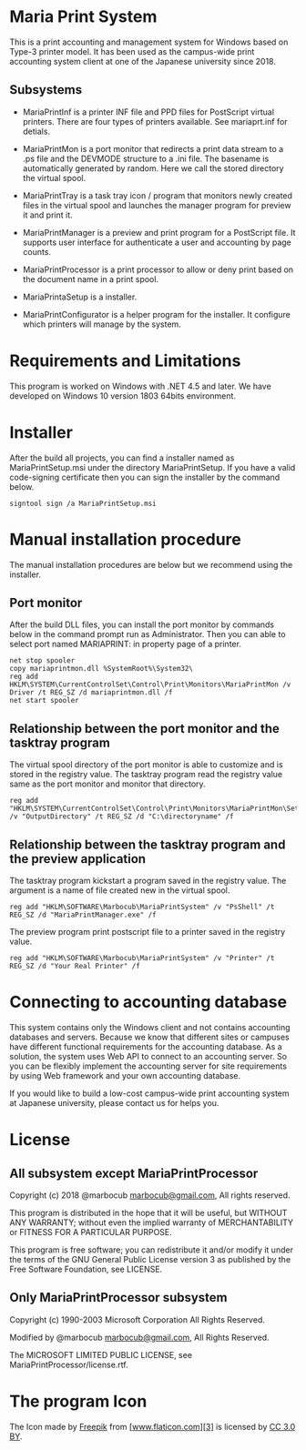 Maria Print System
==================

This is a print accounting and management system for Windows based on Type-3 printer model.
It has been used as the campus-wide print accounting system client at one of the Japanese university since 2018.

Subsystems
----------

* MariaPrintInf is a printer INF file and PPD files for PostScript virtual printers. There are four types of printers available. See mariaprt.inf for detials.

* MariaPrintMon is a port monitor that redirects a print data stream to a .ps file and the DEVMODE structure to a .ini file. The basename is automatically generated by random. Here we call the stored directory the virtual spool.

* MariaPrintTray is a task tray icon / program that monitors newly created files in the virtual spool and launches the manager program for preview it and print it.

* MariaPrintManager is a preview and print program for a PostScript file. It supports user interface for authenticate a user and accounting by page counts.

* MariaPrintProcessor is a print processor to allow or deny print based on the document name in a print spool.

* MariaPrintaSetup is a installer.

* MariaPrintConfigurator is a helper program for the installer. It configure which printers will manage by the system.

Requirements and Limitations
============================

This program is worked on Windows with .NET 4.5 and later. 
We have developed on Windows 10 version 1803 64bits environment.

Installer
=========

After the build all projects, you can find a installer named as MariaPrintSetup.msi under the directory MariaPrintSetup.
If you have a valid code-signing certificate then you can sign the installer by the command below.

    signtool sign /a MariaPrintSetup.msi

Manual installation procedure
=============================

The manual installation procedures are below but we recommend using the installer.

Port monitor
------------

After the build DLL files, you can install the port monitor by commands below in the command prompt run as Administrator.
Then you can able to select port named MARIAPRINT: in property page of a printer.

    net stop spooler
    copy mariaprintmon.dll %SystemRoot%\System32\
    reg add HKLM\SYSTEM\CurrentControlSet\Control\Print\Monitors\MariaPrintMon /v Driver /t REG_SZ /d mariaprintmon.dll /f
    net start spooler

Relationship between the port monitor and the tasktray program
--------------------------------------------------------------

The virtual spool directory of the port monitor is able to customize and is stored in the registry value. The tasktray program read the registry value same as the port monitor and monitor that directory.

    reg add "HKLM\SYSTEM\CurrentControlSet\Control\Print\Monitors\MariaPrintMon\Settings" /v "OutputDirectory" /t REG_SZ /d "C:\directoryname" /f

Relationship between the tasktray program and the preview application
---------------------------------------------------------------------

The tasktray program kickstart a program saved in the registry value. The argument is a name of file created new in the virtual spool.

    reg add "HKLM\SOFTWARE\Marbocub\MariaPrintSystem" /v "PsShell" /t REG_SZ /d "MariaPrintManager.exe" /f

The preview program print postscript file to a printer saved in the registry value.

    reg add "HKLM\SOFTWARE\Marbocub\MariaPrintSystem" /v "Printer" /t REG_SZ /d "Your Real Printer" /f

Connecting to accounting database
=================================

This system contains only the Windows client and not contains accounting databases and servers.
Because we know that different sites or campuses have different functional requirements for the accounting database. 
As a solution, the system uses Web API to connect to an accounting server.
So you can be flexibly implement the accounting server for site requirements by using Web framework and your own accounting database.

If you would like to build a low-cost campus-wide print accounting system at Japanese university, please contact us for helps you.

License
=======

All subsystem except MariaPrintProcessor
----------------------------------------

Copyright (c) 2018 @marbocub <marbocub@gmail.com>, All rights reserved.

This program is distributed in the hope that it will be useful, but WITHOUT ANY WARRANTY; without even the implied warranty of MERCHANTABILITY or FITNESS FOR A PARTICULAR PURPOSE. 

This program is free software; you can redistribute it and/or modify it under the terms of the GNU General Public License version 3 as published by the Free Software Foundation, see LICENSE.

Only MariaPrintProcessor subsystem
----------------------------------

Copyright (c) 1990-2003  Microsoft Corporation All Rights Reserved.

Modified by @marbocub <marbocub@gmail.com>, All Rights Reserved.

The MICROSOFT LIMITED PUBLIC LICENSE, see MariaPrintProcessor/license.rtf.

The program Icon
================

The Icon made by [Freepik][2] from [www.flaticon.com][3] is licensed by [CC 3.0 BY][4].

[1]: https://github.com/marbocub/MariaPrintPort
[2]: http://www.freepik.com/
[3]: https://www.flaticon.com/
[4]: http://creativecommons.org/licenses/by/3.0/
